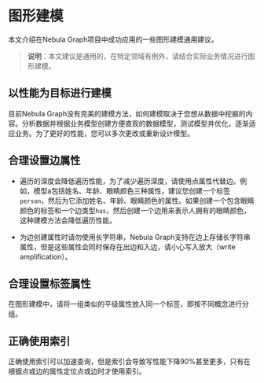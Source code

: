 # 图形建模

本文介绍在Nebula Graph项目中成功应用的一些图形建模通用建议。

>**说明**：本文建议是通用的，在特定领域有例外，请结合实际业务情况进行图形建模。

## 以性能为目标进行建模

目前Nebula Graph没有完美的建模方法，如何建模取决于您想从数据中挖掘的内容。分析数据并根据业务模型创建方便直观的数据模型，测试模型并优化，逐渐适应业务。为了更好的性能，您可以多次更改或重新设计模型。

## 合理设置边属性

- 遍历的深度会降低遍历性能，为了减少遍历深度，请使用点属性代替边。例如，模型a包括姓名、年龄、眼睛颜色三种属性，建议您创建一个标签`person`，然后为它添加姓名、年龄、眼睛颜色的属性。如果创建一个包含眼睛颜色的标签和一个边类型`has`，然后创建一个边用来表示人拥有的眼睛颜色，这种建模方法会降低遍历性能。

- 为边创建属性时请勿使用长字符串，Nebula Graph支持在边上存储长字符串属性，但是这些属性会同时保存在出边和入边，请小心写入放大（write amplification）。

## 合理设置标签属性

在图形建模中，请将一组类似的平级属性放入同一个标签，即按不同概念进行分组。

## 正确使用索引

正确使用索引可以加速查询，但是索引会导致写性能下降90%甚至更多，只有在根据点或边的属性定位点或边时才使用索引。
